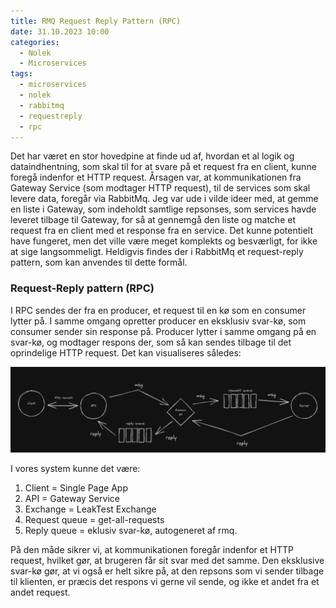 ```yaml
---
title: RMQ Request Reply Pattern (RPC)
date: 31.10.2023 10:00
categories:
  - Nolek
  - Microservices
tags:
  - microservices
  - nolek
  - rabbitmq
  - requestreply
  - rpc
---
```


Det har været en stor hovedpine at finde ud af, hvordan et al logik og dataindhentning, som skal til for at svare på et request fra en client, kunne foregå indenfor et HTTP request. Årsagen var, at kommunikationen fra Gateway Service (som modtager HTTP request), til de services som skal levere data, foregår via RabbitMq. Jeg var ude i vilde ideer med, at gemme en liste i Gateway, som indeholdt samtlige repsonses, som services havde leveret tilbage til Gateway, for så at gennemgå den liste og matche et request fra en client med et response fra en service. Det kunne potentielt have fungeret, men det ville være meget komplekts og besværligt, for ikke at sige langsommeligt. Heldigvis findes der i RabbitMq et request-reply pattern, som kan anvendes til dette formål. 

### Request-Reply pattern (RPC)
I RPC sendes der fra en producer, et request til en kø som en consumer lytter på. I samme omgang opretter producer en eksklusiv svar-kø, som consumer sender sin response på. Producer lytter i samme omgang på en svar-kø, og modtager respons der, som så kan sendes tilbage til det oprindelige HTTP request. Det kan visualiseres således:

<img src="/assets/images/request-reply-pattern.png" alt="image should have been here.">

I vores system kunne det være:
1. Client = Single Page App
2. API = Gateway Service
3. Exchange = LeakTest Exchange
4. Request queue = get-all-requests
5. Reply queue = eklusiv svar-kø, autogeneret af rmq.

På den måde sikrer vi, at kommunikationen foregår indenfor et HTTP request, hvilket gør, at brugeren får sit svar med det samme. Den eksklusive svar-kø gør, at vi også er helt sikre på, at den repsons som vi sender tilbage til klienten, er præcis det respons vi gerne vil sende, og ikke et andet fra et andet request.